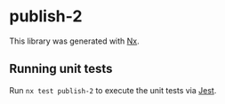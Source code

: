 # publish-2

This library was generated with [Nx](https://nx.dev).

## Running unit tests

Run `nx test publish-2` to execute the unit tests via [Jest](https://jestjs.io).
